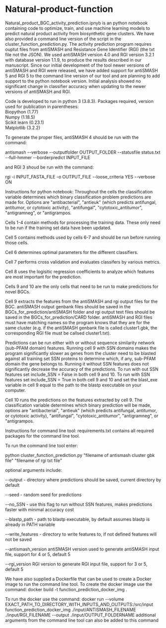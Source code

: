# Natural-product-function

Natural_product_BGC_activity_prediction.ipnyb is an python notebook containing code to optimize, train, and use machine learning models to predict natural product
activity from biosynthetic gene clusters. We have also provided a command line version of the script in the cluster_function_prediction.py. The activity prediction program requires ouptut files from antiSMASH and Resistance Gene Identifier (RGI) (the txt file not the JSON). We used antiSMASH version 4.0 and RGI version 3.2.1 with database version 1.1.9, to produce the results described in our manuscript. Since our initial development of the tool newer versions of antiSMASH and RGI were released, we have added support for antiSMASH 5 and RGI 5 to the command line version of our tool and are planning to add support to the python notebook version. Initial analysis showed no significant change in classifier accuracy when updating to the newer versions of antiSMASH and RGI. 

Code is developed to run in python 3 (3.8.3). Packages required, version used for publication in parentheses:<br/>
Biopython (1.77)<br/>
Numpy (1.18.5)<br/>
Scikit learn (0.23.1)<br/>
Matplotlib (3.2.2)<br/>

To generate the proper files, antiSMASH 4 should be run with the command:

antismash --verbose --outputfolder OUTPUT_FOLDER --statusfile status.txt --full-hmmer --borderpredict INPUT_FILE

and RGI 3 shoud be run with the command:

rgi -i INPUT_FASTA_FILE -o OUTPUT_FILE --loose_criteria YES --verbose ON


Instructions for python notebook:
Throughout the cells the classification variable determines which binary classification problem predictions are made for. Options are "antibacterial", "antieuk" (which predicts antifungal, antitumor, or cytotoxic activity), "antifungal", "cytotoxic_antitumor", "antigramneg", or "antigrampos.

Cells 1-4 contain methods for processing the training data. These only need to be run if the training set data have been updated.

Cell 5 contains methods used by cells 6-7 and should be run before running those cells.

Cell 6 determines optimal parameters for the different classifiers.

Cell 7 performs cross validation and evaluates classifers by various metrics.

Cell 8 uses the logisitic regression coefficients to analyze which features are most important for the prediction.


Cells 9 and 10 are the only cells that need to be run to make predictions for novel BGCs.

Cell 9 extracts the features from the antiSMASH and rgi output files for the BGC. antiSMASH output genbank files should be saved in the BGCs_for_prediction/antiSMASH folder and rgi output text files should be saved in the BGCs_for_prediction/CARD folder. antiSMASH and RGI files must have matching names so the program knows that they are for the same cluster (e.g. if the antiSMASH genbank file is called cluster1.gbk, the corresponding RGI file must be callsed cluster1.txt).

Predictions can be run either with or without sequence similarity network (sub-PFAM domain) features. Running cell 9 with SSN domains makes the program significantly slower as genes from the cluster need to be blasted against all training set SSN proteins to determine which, if any, sub-PFAM domain the gene belongs to. Running it without SSN features does not significantly decrease the accuracy of the predictions. To run with out SSN features set include_SSN = False in both cell 9 and 10. To run with SSN features set include_SSN = True in both cell 9 and 10 and set the blast_exe variable in cell 9 equal to the path to the blastp executable on your computer.

Cell 10 runs the predictions on the features extracted by cell 9. The classification variable determines which binary prediction will be made, options are "antibacterial", "antieuk" (which predicts antifungal, antitumor, or cytotoxic activity), "antifungal", "cytotoxic_antitumor", "antigramneg", or "antigrampos.


Instructions for command line tool:
requirements.txt contains all required packages for the command line tool.

To run the command line tool enter:

python cluster_function_prediction.py "filename of antismash cluster gbk file" "filename of rgi txt file"
  
optional arguments include:

--output - directory where predictions should be saved, current directory by default

--seed - random seed for predictions

--no_SSN - use this flag to run without SSN features, makes predictions faster with minimal accuracy cost

--blastp_path - path to blastp executable, by default assumes blastp is already in PATH variable

--write_features - directory to write features to, if not defined features will not be saved

--antismash_version antiSMASH version used to generate antiSMASH input file, support for 4 or 5, default 5

--rgi_version RGI version to generate RGI input file, support for 3 or 5, default 5

We have also supplied a Dockerfile that can be used to create a Docker image to run the command line tool. To create the docker image use the command:
docker build -t function_prediction_docker_img .

To run the docker use the command:
docker run --volume EXACT_PATH_TO_DIRECTORY_WITH_INPUTS_AND_OUTPUTS:/src/input function_prediction_docker_img ./input/ANTISMASH_FILENAME ./input/RGI_FILENAME --output ./input/OUTPUT_FOLDERNAME
additional arguments from the command line tool can also be added to this command

